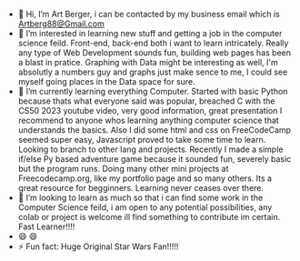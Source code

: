 - 👋 Hi, I’m Art Berger, i can be contacted by my business email which is Artberg88@Gmail.com
- 👀 I’m interested in learning new stuff and getting a job in the computer science feild. Front-end, back-end both i want to learn intricately. Really any type of Web Development sounds fun, building web pages has been a blast in pratice. Graphing with Data might be interesting as well, I'm absolutly a numbers guy and graphs just make sence to me, I could see myself going places in the Data space for sure.
- 🌱 I’m currently learning everything Computer. Started with basic Python because thats what everyone said was popular, breached C with the CS50 2023 youtube video, very good information, great presentation I recommend to anyone whos learning anything computer science that understands the basics. Also I did some html and css on FreeCodeCamp seemed super easy, Javascript proved to take some time to learn. Looking to branch to other lang and projects. Recently I made a simple if/else Py based adventure game because it sounded fun, severely basic but the program runs. Doing many other mini projects at Freecodecamp.org, like my portfolio page and so many others. Its a great resource for begginners. Learning never ceases over there.
- 💞️ I’m looking to learn as much so that i can find some work in the Computer Science feild, i am open to any potential possibilities, any colab or project is welcome ill find something to contribute im certain. Fast Learner!!!!
- 😄 😄
- ⚡ Fun fact: Huge Original Star Wars Fan!!!!!

<!---
ArtBerger88/ArtBerger88 is a ✨ special ✨ repository because its `README.md` (this file) appears on your GitHub profile.
You can click the Preview link to take a look at your changes.
--->
